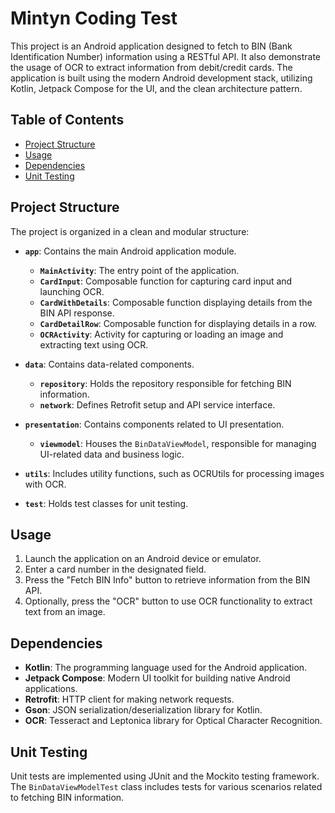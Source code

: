# Mintyn Coding Test

This project is an Android application designed to fetch to BIN (Bank Identification Number) information using a RESTful API. It also demonstrate the usage of OCR to extract information from debit/credit cards. The application is built using the modern Android development stack, utilizing Kotlin, Jetpack Compose for the UI, and the clean architecture pattern. 

## Table of Contents
- [Project Structure](#project-structure)
- [Usage](#usage)
- [Dependencies](#dependencies)
- [Unit Testing](#unit-testing)

## Project Structure
The project is organized in a clean and modular structure:

- **`app`**: Contains the main Android application module.
  - **`MainActivity`**: The entry point of the application.
  - **`CardInput`**: Composable function for capturing card input and launching OCR.
  - **`CardWithDetails`**: Composable function displaying details from the BIN API response.
  - **`CardDetailRow`**: Composable function for displaying details in a row.
  - **`OCRActivity`**: Activity for capturing or loading an image and extracting text using OCR.

- **`data`**: Contains data-related components.
  - **`repository`**: Holds the repository responsible for fetching BIN information.
  - **`network`**: Defines Retrofit setup and API service interface.
  
- **`presentation`**: Contains components related to UI presentation.
  - **`viewmodel`**: Houses the `BinDataViewModel`, responsible for managing UI-related data and business logic.

- **`utils`**: Includes utility functions, such as OCRUtils for processing images with OCR.

- **`test`**: Holds test classes for unit testing.

## Usage
1. Launch the application on an Android device or emulator.
2. Enter a card number in the designated field.
3. Press the "Fetch BIN Info" button to retrieve information from the BIN API.
4. Optionally, press the "OCR" button to use OCR functionality to extract text from an image.

## Dependencies
- **Kotlin**: The programming language used for the Android application.
- **Jetpack Compose**: Modern UI toolkit for building native Android applications.
- **Retrofit**: HTTP client for making network requests.
- **Gson**: JSON serialization/deserialization library for Kotlin.
- **OCR**: Tesseract and Leptonica library for Optical Character Recognition.

## Unit Testing
Unit tests are implemented using JUnit and the Mockito testing framework. The `BinDataViewModelTest` class includes tests for various scenarios related to fetching BIN information.

